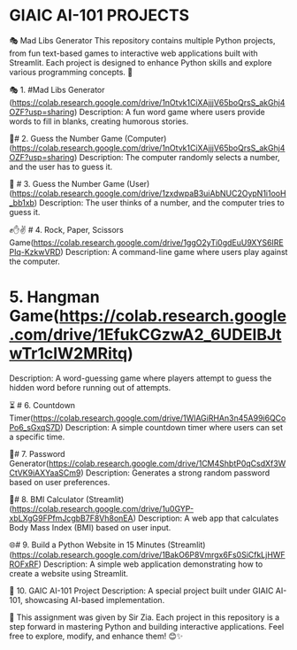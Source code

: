 # GIAIC AI-101 PROJECTS
🎭 Mad Libs Generator
This repository contains multiple Python projects, from fun text-based games to interactive web applications built with Streamlit. Each project is designed to enhance Python skills and explore various programming concepts. 🚀

🎭 1. #Mad Libs Generator (https://colab.research.google.com/drive/1nOtvk1CiXAjjjV65boQrsS_akGhj4OZF?usp=sharing)
Description: A fun word game where users provide words to fill in blanks, creating humorous stories.

🎯# 2. Guess the Number Game (Computer)(https://colab.research.google.com/drive/1nOtvk1CiXAjjjV65boQrsS_akGhj4OZF?usp=sharing)
Description: The computer randomly selects a number, and the user has to guess it.

🔢 # 3. Guess the Number Game (User)(https://colab.research.google.com/drive/1zxdwpaB3uiAbNUC2OypN1i1ooH_bb1xb)
Description: The user thinks of a number, and the computer tries to guess it.


✊✋✌️ # 4. Rock, Paper, Scissors Game(https://colab.research.google.com/drive/1ggO2yTi0gdEuU9XYS6IREPIq-KzkwVRD)
Description: A command-line game where users play against the computer.

# 5. Hangman Game(https://colab.research.google.com/drive/1EfukCGzwA2_6UDElBJtwTr1cIW2MRitq)
Description: A word-guessing game where players attempt to guess the hidden word before running out of attempts.

⏳ # 6. Countdown Timer(https://colab.research.google.com/drive/1WlAGiRHAn3n45A99i6QCoPo6_sGxqS7D)
Description: A simple countdown timer where users can set a specific time.

🔑# 7. Password Generator(https://colab.research.google.com/drive/1CM4ShbtP0qCsdXf3WCtVK9iAXYaaSCm9)
Description: Generates a strong random password based on user preferences.

🧮# 8. BMI Calculator (Streamlit)(https://colab.research.google.com/drive/1u0GYP-xbLXgG9FPfmJcgbB7F8Vh8onEA)
Description: A web app that calculates Body Mass Index (BMI) based on user input.

🌐# 9. Build a Python Website in 15 Minutes (Streamlit)(https://colab.research.google.com/drive/1BakO6P8Vmrgx6Fs0SiCfkLjHWFROFxRF)
Description: A simple web application demonstrating how to create a website using Streamlit.


🤖 10. GAIC AI-101 Project
Description: A special project built under GIAIC AI-101, showcasing AI-based implementation.

🎉 This assignment was given by Sir Zia.
Each project in this repository is a step forward in mastering Python and building interactive applications. Feel free to explore, modify, and enhance them! 😊✨
